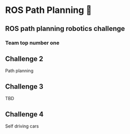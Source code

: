 # ROS Path Planning :robot:
## ROS path planning robotics challenge
### Team top number one


## Challenge 2
Path planning

## Challenge 3
TBD

## Challenge 4
Self driving cars